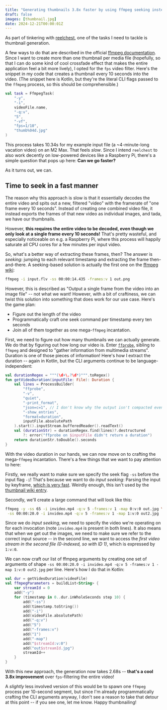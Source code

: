 ```yaml
---
title: "Generating thumbnails 3.8x faster by using ffmpeg seeking instead of fps filtering"
draft: false
images: [thumbnail.jpg]
date: 2024-12-21T00:00:01Z
---
```


As part of tinkering with [reelchest](https://github.com/SebastianAigner/reelchest), one of the tasks I need to tackle is thumbnail generation.

A few ways to do that are described in the official [ffmpeg documentation](https://trac.ffmpeg.org/wiki/Create%20a%20thumbnail%20image%20every%20X%20seconds%20of%20the%20video). Since I want to create more than one thumbnail per media file (hopefully, so that I can do some kind of cool crossfade effect that makes the entire application feel a bit more lively), I opted for the `fps` video filter. Here's the snippet in my code that creates a thumbnail every 10 seconds into the video. (The snippet here is Kotlin, but they're the literal CLI flags passed to the `ffmpeg` process, so this should be comprehensible.)


```kotlin
val task = FfmpegTask(
    "-y",
    "-i",
    videoFile.name,
    "-q:v",
    "5",
    "-vf",
    "fps=1/10",
    "thumb%04d.jpg"
)
```

This process takes 10.34s for my example input file (a ~4-minute-long vacation video) on an M2 Max. That feels _slow_. Since I intend `reelchest` to also work decently on low-powered devices like a Raspberry Pi, there's a simple question that pops up here: **Can we go faster?**

As it turns out, we can.

## Time to seek in a fast manner

The reason why this approach is slow is that it essentially decodes the entire video and spits out a new, filtered "video" with the framerate of "one frame every 10 seconds". Instead of creating one combined video file, it instead exports the frames of that new video as individual images, and tada, we have our thumbnails.

However, **this requires the entire video to be decoded, even though we only look at a single frame every 10 seconds!** That's pretty wasteful, and especially noticeable on e.g. a Raspberry Pi, where this process will happily saturate all CPU cores for a few minutes per input video.

So, what's a better way of extracting these frames, then? The answer is _seeking_: jumping to each relevant timestamp and extracting the frame then-and-there. A seeking-based solution is actually the first one on the [ffmpeg wiki](https://trac.ffmpeg.org/wiki/Create%20a%20thumbnail%20image%20every%20X%20seconds%20of%20the%20video):

```bash
ffmpeg -i input.flv -ss 00:00:14.435 -frames:v 1 out.png
```

However, this is described as "Output a single frame from the video into an image file" -- not what we want! However, with a bit of craftiness, we can twist this solution into something that does work for our use case. Here's the game plan:

- Figure out the length of the video
- Programmatically craft one seek command per timestamp every ten seconds
- Join all of them together as one mega-`ffmpeg` incantation.

First, we need to figure out how many thumbnails we can actually generate. We do that by figuring out how long our video is. Enter [`ffprobe`](https://ffmpeg.org/ffprobe.html), sibling to `ffmpeg` and designed to "gather information from multimedia streams". Duration is one of those pieces of information! Here's how I extract the duration -- again in Kotlin, but the CLI arguments continue to be language-independent:

```kotlin
val durationRegex = """(\d+\.?\d*)""".toRegex()
fun getVideoDuration(inputFile: File): Duration {
    val lines = ProcessBuilder(
        "ffprobe",
        "-v",
        "quiet",
        "-print_format",
        "json=c=1", // I don't know why the output isn't compacted even though I'm passing c=1, but we'll move along
        "-show_entries",
        "format=duration",
        inputFile.absolutePath
    ).start().inputStream.bufferedReader().readText()
    val (durationStr) = durationRegex.find(lines)?.destructured
        ?: error("ffprobe on $inputFile didn't return a duration")
    return durationStr.toDouble().seconds
}
```

With the video duration in our hands, we can now move on to crafting the mega-`ffmpeg` incantation. There's a few things that we want to pay attention to here:

Firstly, we really want to make sure we specify the seek flag `-ss` before the input flag `-i`! That's because we want to do _input seeking_: Parsing the input by keyframe, [which is very fast](https://trac.ffmpeg.org/wiki/Seeking). Weirdly enough, this isn't used by the [thumbnail wiki entry](https://trac.ffmpeg.org/wiki/Create%20a%20thumbnail%20image%20every%20X%20seconds%20of%20the%20video).

Secondly, we'll create a large command that will look like this:

```bash
ffmpeg -y -ss 65 -i invideo.mp4 -q:v 5 -frames:v 1 -map 0:v:0 out.jpg \
 -ss 00:00:20.0 -i invideo.mp4 -q:v 5 -frames:v 1 -map 1:v:0 out2.jpg
```

Since we do _input seeking_, we need to specify the video we're operating on for each invocation (note `invideo.mp4` is present in both lines). It also means that when we get out the images, we need to make sure we refer to the correct input source -- in the second line, we want to access the _first video stream in the second file (0-indexed, so with ID 1)_, which is expressed by `1:v:0`.

We can now craft our list of ffmpeg arguments by creating one set of arguments of shape `-ss 00:00:20.0 -i invideo.mp4 -q:v 5 -frames:v 1 -map 1:v:0 out2.jpg` per line. Here's how I do that in Kotlin:

```kotlin
val dur = getVideoDuration(videoFile)
val ffmpegParameters = buildList<String> {
    var streamId = 0
    add("-y")
    for (timestamp in 0..dur.inWholeSeconds step 10) {
        add("-ss")
        add(timestamp.toString())
        add("-i")
        add(videoFile.absolutePath)
        add("-q:v")
        add("5")
        add("-frames:v")
        add("1")
        add("-map")
        add("$streamId:v:0")
        add("out$streamId.jpg")
        streamId++
    }
}
```

With this new approach, the generation now takes 2.68s -- **that's a cool 3.8x improvement** over `fps`-filtering the entire video!

A _slightly_ less involved version of this would be to spawn one `ffmpeg` process per 10-second segment, but since I'm already programmatically crafting the CLI arguments anyway, I don't see a reason to take that detour at this point -- if you see one, let me know. Happy thumbnailing!  